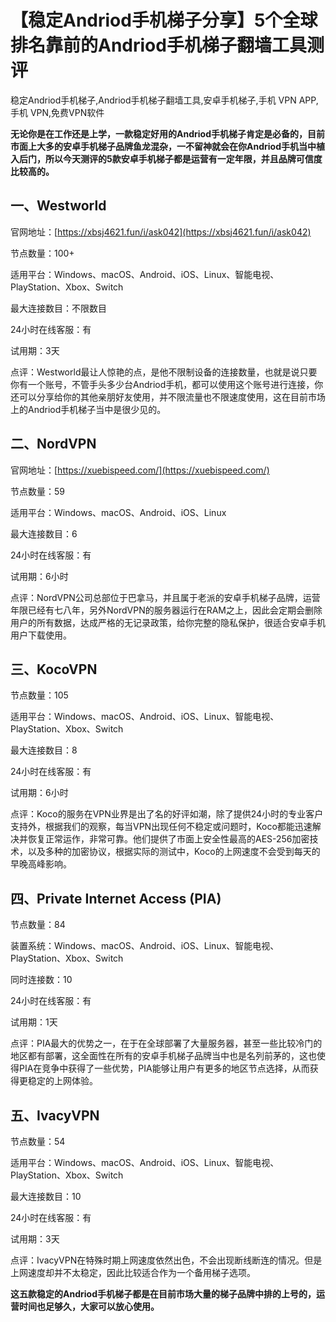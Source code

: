 # 【稳定Andriod手机梯子分享】5个全球排名靠前的Andriod手机梯子翻墙工具测评
稳定Andriod手机梯子,Andriod手机梯子翻墙工具,安卓手机梯子,手机 VPN APP,手机 VPN,免费VPN软件

**无论你是在工作还是上学，一款稳定好用的Andriod手机梯子肯定是必备的，目前市面上大多的安卓手机梯子品牌鱼龙混杂，一不留神就会在你Andriod手机当中植入后门，所以今天测评的5款安卓手机梯子都是运营有一定年限，并且品牌可信度比较高的。**

## 一、Westworld
官网地址：[https://xbsj4621.fun/i/ask042](https://xbsj4621.fun/i/ask042)

节点数量：100+

适用平台：Windows、macOS、Android、iOS、Linux、智能电视、PlayStation、Xbox、Switch

最大连接数目：不限数目

24小时在线客服：有

试用期：3天

点评：Westworld最让人惊艳的点，是他不限制设备的连接数量，也就是说只要你有一个账号，不管手头多少台Andriod手机，都可以使用这个账号进行连接，你还可以分享给你的其他亲朋好友使用，并不限流量也不限速度使用，这在目前市场上的Andriod手机梯子当中是很少见的。

## 二、NordVPN

官网地址：[https://xuebispeed.com/](https://xuebispeed.com/)

节点数量：59 

适用平台：Windows、macOS、Android、iOS、Linux

最大连接数目：6

24小时在线客服：有

试用期：6小时

点评：NordVPN公司总部位于巴拿马，并且属于老派的安卓手机梯子品牌，运营年限已经有七八年，另外NordVPN的服务器运行在RAM之上，因此会定期会删除用户的所有数据，达成严格的无记录政策，给你完整的隐私保护，很适合安卓手机用户下载使用。

## 三、KocoVPN
节点数量：105 

适用平台：Windows、macOS、Android、iOS、Linux、智能电视、PlayStation、Xbox、Switch

最大连接数目：8

24小时在线客服：有

试用期：6小时

点评：Koco的服务在VPN业界是出了名的好评如潮，除了提供24小时的专业客户支持外，根据我们的观察，每当VPN出现任何不稳定或问题时，Koco都能迅速解决并恢复正常运作，非常可靠。他们提供了市面上安全性最高的AES-256加密技术，以及多种的加密协议，根据实际的测试中，Koco的上网速度不会受到每天的早晚高峰影响。

## 四、Private Internet Access (PIA)
节点数量：84

装置系统：Windows、macOS、Android、iOS、Linux、智能电视、PlayStation、Xbox、Switch

同时连接数：10

24小时在线客服：有

试用期：1天

点评：PIA最大的优势之一，在于在全球部署了大量服务器，甚至一些比较冷门的地区都有部署，这全面性在所有的安卓手机梯子品牌当中也是名列前茅的，这也使得PIA在竞争中获得了一些优势，PIA能够让用户有更多的地区节点选择，从而获得更稳定的上网体验。

## 五、IvacyVPN
节点数量：54 

适用平台：Windows、macOS、Android、iOS、Linux、智能电视、PlayStation、Xbox、Switch

最大连接数目：10

24小时在线客服：有

试用期：3天

点评：IvacyVPN在特殊时期上网速度依然出色，不会出现断线断连的情况。但是上网速度却并不太稳定，因此比较适合作为一个备用梯子选项。

**这五款稳定的Andriod手机梯子都是在目前市场大量的梯子品牌中排的上号的，运营时间也足够久，大家可以放心使用。**
